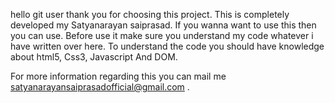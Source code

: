 hello git user thank you for choosing this project. This is completely developed my Satyanarayan saiprasad. If you wanna want to use this then you can use. 
Before use it make sure you understand my code whatever i have written over here. To understand the code you should have knowledge about html5, Css3, Javascript And DOM.

For more information regarding this you can mail me satyanarayansaiprasadofficial@gmail.com . 
